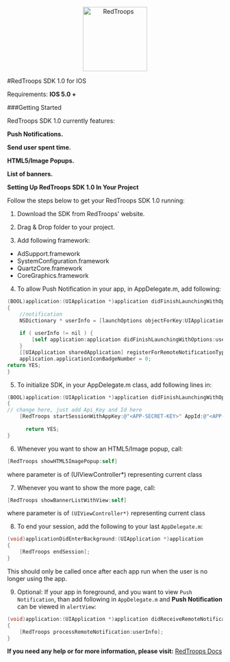 <p align="center">
<img src="http://www.redtroops.com/images/RedTroopsLogo.png" alt="RedTroops" width="150">
</p>


#RedTroops SDK 1.0 for IOS

Requirements: **IOS 5.0 +**

###Getting Started

RedTroops SDK 1.0 currently features:

**Push Notifications.**

**Send user spent time.**

**HTML5/Image Popups.**

**List of banners.**

**Setting Up RedTroops SDK 1.0 In Your Project**

Follow the steps below to get your RedTroops SDK 1.0 running:


1) Download the SDK from RedTroops' website.

2) Drag & Drop folder to your project.

3) Add following framework:

<ul>
<li>AdSupport.framework</li>
<li>SystemConfiguration.framework</li>
<li>QuartzCore.framework</li>
<li>CoreGraphics.framework</li>
</ul>


4) To allow Push Notification in your app, in AppDelegate.m, add following:

```objective-c
(BOOL)application:(UIApplication *)application didFinishLaunchingWithOptions:(NSDictionary *)launchOptions
{
    //notification
    NSDictionary * userInfo = [launchOptions objectForKey:UIApplicationLaunchOptionsRemoteNotificationKey];
    
    if ( userInfo != nil ) {
        [self application:application didFinishLaunchingWithOptions:userInfo];
    }
    [[UIApplication sharedApplication] registerForRemoteNotificationTypes:UIRemoteNotificationTypeAlert | UIRemoteNotificationTypeBadge | UIRemoteNotificationTypeSound];
    application.applicationIconBadgeNumber = 0;
return YES;
}
```
5) To initialize SDK, in your AppDelegate.m class, add following lines in:
```objective-c
(BOOL)application:(UIApplication *)application didFinishLaunchingWithOptions:(NSDictionary *)launchOptions
{
// change here, just add Api_Key and Id here
    [RedTroops startSessionWithAppKey:@"<APP-SECRET-KEY>" AppId:@"<APP-ID>" andDeviceType:@"<DEVICE-TYPE>"];
    
      return YES;
}
```

6) Whenever you want to show an HTML5/Image popup, call:

```objective-c
[RedTroops showHTML5ImagePopup:self]
```

where parameter is of  (UIViewController*) representing current class
    
7) Whenever you want to show the more page, call:

```objective-c
[RedTroops showBannerListWithView:self]
```

where parameter is of  `(UIViewController*)` representing current class

8) To end your session, add the following to your last `AppDelegate.m`:

```objective-c
(void)applicationDidEnterBackground:(UIApplication *)application
{
    [RedTroops endSession];
}
```

This should only be called once after each app run when the user is no longer using the app.

9) Optional:  If your app in foreground, and you want to view `Push Notification`, than add following in `AppDelegate.m` and **Push Notification** can be viewed in `alertView`:

```objective-c
(void)application:(UIApplication *)application didReceiveRemoteNotification:(NSDictionary *)userInfo
{
    [RedTroops processRemoteNotification:userInfo];
}
```

**If you need any help or for more information, please visit:**  <a href="http://docs.redtroops.com" class="btn">RedTroops Docs</a>
